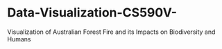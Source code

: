 # Data-Visualization-CS590V-
Visualization of Australian Forest Fire and its Impacts on Biodiversity and Humans
